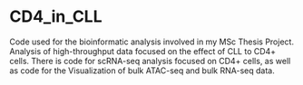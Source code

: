 # CD4_in_CLL
Code used for the bioinformatic analysis involved in my MSc Thesis Project. Analysis of high-throughput data focused on the effect of CLL to CD4+ cells. There is code for scRNA-seq analysis focused on CD4+ cells, as well as code for the Visualization of bulk ATAC-seq and bulk RNA-seq data. 
